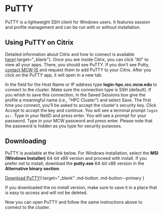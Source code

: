 # PuTTY

PuTTY is a lightweight SSH client for Windows users. It features session and profile management and can be run with or without installation.

## Using PuTTY on Citrix

Detailed information about Citrix and how to connect is available [here](https://infoscope.mcw.edu/is/services/citrix.htm){:target="_blank"}. Once you are inside Citrix, you can click "All" to view all your apps. There, you should see PuTTY. If you don't see Putty, [contact MCW-IS](mailto:help@mcw.edu?subject=PuTTY) and request them to add PuTTY to your Citrix. After you click on the PuTTY app, it will open in a new tab.

In the field for the Host Name or IP address type **login-hpc.rcc.mcw.edu** to connect to the cluster. Make sure the connection type is SSH (default). If you whish to save this connection, in the Saved Sessions box give the profile a meaningful name (i.e., "HPC Cluster") and select Save. The first time you connect, you'll be asked to accept the cluster's security key. Click Accept to accept the key and continue. You will see a terminal prompt `login as:`. Type in your NetID and press enter. You will see a prompt for your password. Type in your MCW password and press enter. Please note that the password is hidden as you type for security purposes.

## Downloading

PuTTY is available at the link below. For Windows installation, select the **MSI (Windows Installer)** 64-bit x86 version and proceed with install. If you prefer not to install, download the **putty.exe** 64-bit x86 version in the **Alternative binary section**.

[Download PuTTY](https://www.chiark.greenend.org.uk/~sgtatham/putty/latest.html){:target="_blank" .md-button .md-button--primary }

If you downloaded the no install version, make sure to save it in a place that is easy to access and will not be deleted.

Now you can open PuTTY and follow the same instructions above to connect to the cluster.

